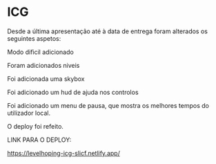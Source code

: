 # ICG

Desde a última apresentação até à data de entrega foram alterados os seguintes aspetos:

Modo dificil adicionado

Foram adicionados niveis

Foi adicionada uma skybox

Foi adicionado um hud de ajuda nos controlos

Foi adicionado um menu de pausa, que mostra os melhores tempos do utilizador local.

O deploy foi refeito.

LINK PARA O DEPLOY:

https://levelhoping-icg-slicf.netlify.app/
